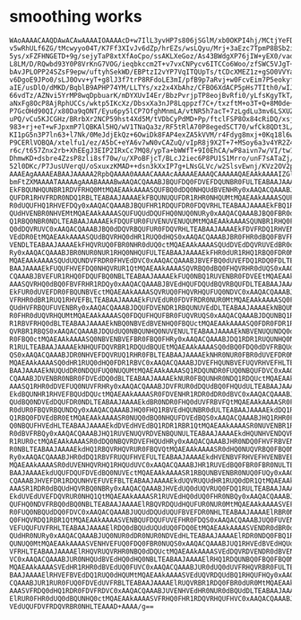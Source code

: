 # smoothing works

    WAoAAAACAAQDAwACAwAAAAIOAAAAcD+w7IlL3yvHP7s806jSGlM/xb0OKPI4hj/MCtjYeFD4
    v5wRhULf6ZG/tMcwyyo04T/K7Ff3XIvJv6dZp/hrEZs/wsLQyu/Mrj+3aEzc7TpmP8BSb2ib
    5ys/xFZFHNGETD+9g/sejyTaP8xtXfAoCpo/ssAKLXeGoz/As43BWdgXP76jIW+yEX0/vadv
    L8LM/D/RQwbd93Y0P8VrKnG7VOG/ieqbkccm2T+v7vxCNPycv6ITCCo6Woo/zfSWC5VJgT+3
    bAvJPLOPP24SZsF9epw/uftyhSekWD/EBPtzI2vYP7VqITQUpTs/tCDcXMEZ1z+gSO0VVYam
    v6DgoE9JPo0/sLJ0Ovv+yT+g8lJ3f7trP8RFdoLE3mI/pfB9p7aRvj+w0FcvEim7P5eokyf9
    aIE/usDlO/dMKD/BqblB9APHP74YM/LLTYs/xz2x4XbAhz/CFBO6XdACP5pHs7TIth0/wIJ6
    66vdTz/AZNvi5YrMP8wqDpbuarK/mDYXUvI4Er/BbzPvrjpTP8eojBvRfi0/yLfsKgyTkT/E
    aNxFg8OcP8AjRphUCCs/wktp5IKcXz/DbsxXa3nJP8Lqppzf7C+/txzftM+o3T+Q+8M0de+H
    P7GcOHd90QI/x80Da9qONT/Eyu6py5lCP7OfghMnmLA/vtNR5h7acT+7zLgdLu3mv6LSXUZN
    uPQ/vCu5KJCGHz/BRrbXr2NCP59hst4Xd5M/tVDbCyPdMD+Pp/ftclFSP8Ox84cRiDQ/xsjV
    983+rj+eT+wFJpxmP7lQBKAl5HQ/wV1TNaQa3z/RF5tRlA70P8egedSCT70/wfCk8QDt3L/A
    KI1pG5n3P7ln63+l7Nk/0MeJdjEkQz+6OwiDk8FAP4exZA5kVVM/r4Fdyg8mxj+0Kq18l6wz
    P9CERlVOBQA/xtelfu1/ez/A5bC+eYA6v7wN0vCAZuQ/vIpR8j9X2T+7+MSoy6a3v4YR2Z4S
    r6c/t657Znx2rb+XhEEgJ3EIP2IRxCc7MQ8/ypTa+bWWfT+9I0EhCA/wP8aivn7w/VI/tw1T
    DhmwKD+dsbre4ZzsP8zli8sf70w/u/XPoBFjcT/BLcJ2iec6P8PU1S1Mrro/unF7sATaZj/B
    52l0DKc/P7JusUVerqU/oSxuxzKMAD++dsn3kXxIP7g+LNsGLVc/w2SlsvEwnj/KVz2OV2pn
    AAAEAgAAAAEABAAJAAAAA2RpbQAAAA0AAAACAAAAcAAAAAEAAAQCAAAAAQAEAAkAAAAIZGlt
    bmFtZXMAAAATAAAAAgAAABAAAABwAAQACQAAABJBQUFDQ0FDVEFDQUNBR0FULTEABAAJAAAA
    EkFBQUNHQUNBR1RDVFRHQ0MtMQAEAAkAAAASQUFBQ0dDQ0NHQUdBVENHRy0xAAQACQAAABJB
    QUFDR1RHVFRDR0NDQ1RBLTEABAAJAAAAEkFBQUNUQUFDR1RHR0NHQUMtMQAEAAkAAAASQUFB
    R0dUQUFHQ1RHVEFDQy0xAAQACQAAABJBQUFHR1RDQUFDR0FDQVRHLTEABAAJAAAAEkFBQ1RH
    QUdHVENBR0NHVEMtMQAEAAkAAAASQUFUQUdDQUFHQ0NUQ0NURy0xAAQACQAAABJBQ0FBR0dD
    Q1RBQ0NBR0NDLTEABAAJAAAAEkFDQUFUR0FUVENUVENUQUMtMQAEAAkAAAASQUNBR1RHQ0FH
    Q0dDQVRUVC0xAAQACQAAABJBQ0dDQVRBQUFUR0FDQVRHLTEABAAJAAAAEkFDVFRDQ1RHVENH
    VEdDR0EtMQAEAAkAAAASQUdBQVRHQ0dHR1RUQ0dHQS0xAAQACQAAABJBR0FHR0dBQ0FBVFRH
    VENDLTEABAAJAAAAEkFHQVRUQ0FBR0NHR0dUQ0ctMQAEAAkAAAASQUdDVEdDQVRUVEdBR0dU
    Ry0xAAQACQAAABJBR0NUR0NUR1RHQ0NHQUFULTEABAAJAAAAEkFHR0dUR1RHQ1RBQ0FDR0Mt
    MQAEAAkAAAASQUdUQUNDVFRDR0FHVEdDVC0xAAQACQAAABJBVEFBQ0dUVEFDQ1RDQ0FDLTEA
    BAAJAAAAEkFUQUFHVEFDQ0NHQVRUR1QtMQAEAAkAAAASQVRBQ0dBQ0FHQVRHR0dUQS0xAAQA
    CQAAABJBVEFUR1RHQ0FDQUFBQ0NBLTEABAAJAAAAEkFUQ0NBQ1RUVENBR0FDVEEtMQAEAAkA
    AAASQVRHQ0dBQ0FBVFRHR1RDQy0xAAQACQAAABJBVEdHQUFDQUdBQVRBQUFDLTEABAAJAAAA
    EkFUR0dUVEFDR0FBQUNBVEctMQAEAAkAAAASQVRUQ0FHQVRHQUFUQ0NDVC0xAAQACQAAABJB
    VFRHR0dBR1RUQ1RHVEFBLTEABAAJAAAAEkFUVEdUR0FDVFRDR0NUR0MtMQAEAAkAAAASQ0FB
    QUdHVFRBQUFUVENBRy0xAAQACQAAABJDQUFDVENDR1RBQUNUVEdDLTEABAAJAAAAEkNBQUNU
    R0FHR0dUQVRHQUMtMQAEAAkAAAASQ0FDQUFHQUFBR0FUQVRUQS0xAAQACQAAABJDQUNBQ1RU
    R1RBVFRHQ0dBLTEABAAJAAAAEkNBQ0NBVEdBVENHQ0FBQUctMQAEAAkAAAASQ0FDR0FDR1RB
    QVRBR1RBQS0xAAQACQAAABJDQUdUQ0NBQUNHQ0NUVENULTEABAAJAAAAEkNBVENUQUNDQ0dB
    R0FBQ0ctMQAEAAkAAAASQ0NBVENBVEFBR0FBQ0FHRy0xAAQACQAAABJDQ1RDR1RUQUNHQ0NU
    R1RULTEABAAJAAAAEkNHQUFDQVRBR1RDQUdBQUEtMQAEAAkAAAASQ0dBQ0FDQ0dDVFRBQUdH
    QS0xAAQACQAAABJDR0NHVEFDQVRUQ1RHR0FBLTEABAAJAAAAEkNHR0NUR0FBR0dUVEFDR0Mt
    MQAEAAkAAAASQ0dHR1RUQ0dHQ0FDR1RBVC0xAAQACQAAABJDVEFHQUNBVEFUQVRHVEFHLTEA
    BAAJAAAAEkNUQUdDR0NDQUFUQ0NUQUMtMQAEAAkAAAASQ1RDQUNDR0FUQ0NBQUFDVC0xAAQA
    CQAAABJDVENBR0NBR0FDVEdDQ0dBLTEABAAJAAAAEkNUR0FBQUNHR0NDQ1RDQUctMQAEAAkA
    AAASQ1RHR0dDVEFUQ0NUVFRHRy0xAAQACQAAABJDVFRUR0dDQUdBQ0FHQUdULTEABAAJAAAA
    EkdBQUNHR1RHVEFBQUdDQUctMQAEAAkAAAASR0FDVENHR1RDR0dDR0dBVC0xAAQACQAAABJH
    QUdBQ0NDVEdDQUFDR0NDLTEABAAJAAAAEkdBR0NDR0FHQ0dUVFRBVFQtMQAEAAkAAAASR0FU
    R0dUR0FBQVRBQUNDQy0xAAQACQAAABJHQ0FHQ1RBVEdHQUNBR0dULTEABAAJAAAAEkdDQ1RH
    Q1RBQ0FDVEdBR0EtMQAEAAkAAAASR0NUQ0dBQ0NHQUFDVEdBQS0xAAQACQAAABJHQ1RHR0FD
    Q0NBQUFHVEdHLTEABAAJAAAAEkdDVEdHVEdBQ1RDR1RBR1QtMQAEAAkAAAASR0NUVENBR1RH
    R0dBVFRBQy0xAAQACQAAABJHQ1RUVENUQVRDVENBQUNULTEABAAJAAAAEkdHQUNHVENDQVRB
    R1RUR0ctMQAEAAkAAAASR0dDQ0NBQVRDVEFHQUdHRy0xAAQACQAAABJHR0NDQ0FHVFRBVENB
    R0NBLTEABAAJAAAAEkdHQ1RBQVRHQVRUR0FBQVQtMQAEAAkAAAASR0dHQ0NUQVRBQ0FBQ0NH
    Ry0xAAQACQAAABJHR0dDQ1RBVFRUQUFHVEFULTEABAAJAAAAEkdHVENBVFRHVEFHVENBVEEt
    MQAEAAkAAAASR0dUVENHQVRHQ1RHQUdUVC0xAAQACQAAABJHR1RUVEdBQ0FBR0FBR0NULTEA
    BAAJAAAAEkdUQUFDQUFDVEdBQ0NUVEctMQAEAAkAAAASR1RBQUNBVENBR0NUQ0FUQy0xAAQA
    CQAAABJHVEFDR1RDQUNHVEFUVEFBLTEABAAJAAAAEkdUQVRUQUdHR1RUQ0dDR1QtMQAEAAkA
    AAASR1RDR0dBQUdHQVRBQ0NBRy0xAAQACQAAABJHVEdUQ0dUQVRUQ0FDQ1RULTEABAAJAAAA
    EkdUVEdUVEFDQVRUR0NHQ1QtMQAEAAkAAAASR1RUVEdHQ0dUQ0FHR0NBQy0xAAQACQAAABJU
    QUFHQ0NDVFRBQ0dBQ0NBLTEABAAJAAAAElRBQVRDQUdHQUFUR0NUR0MtMQAEAAkAAAASVEFD
    R0FUQ0NBQUdDQ0FDVC0xAAQACQAAABJUQUdDQUdUQUFBVEFDR0NHLTEABAAJAAAAElRBR0NU
    Q0FHQVRDQ1RBR1QtMQAEAAkAAAASVENBQUFDQUFUVEFHR0FDQS0xAAQACQAAABJUQ0FUVENH
    VEFUQUFUVFRHLTEABAAJAAAAElRDQ0dBQUdUQUdUQ0FDQ0EtMQAEAAkAAAASVENDR0dBR0dB
    QUdHR0NURy0xAAQACQAAABJUQ0NUR0dDR0NUR0NDVEdHLTEABAAJAAAAElRDR0NDQ0FBQ1RH
    QUNUQ0MtMQAEAAkAAAASVENHVEFUQ0FDQ0FBR0NUQS0xAAQACQAAABJUQ1RHVEdBVEdHQUdH
    VFRHLTEABAAJAAAAElRHQVRUQVRHR0NBQ0dDQUctMQAEAAkAAAASVEdDQVRDVENDR0dBVENU
    VC0xAAQACQAAABJUR0NHQUdBVEdHQ0dHQ0NBLTEABAAJAAAAElRHQ1RDQUNBQ0FBQ0FBQ0Mt
    MQAEAAkAAAASVEdHR1RHR0dBVEdUQ0FUVC0xAAQACQAAABJUR0dUQ0dUVFRHQVRBR0FULTEA
    BAAJAAAAElRHVEFBVEdDQ1RUQ0dHQUMtMQAEAAkAAAASVEdUQVRDQUdBQ1RHQUFHQy0xAAQA
    CQAAABJUR1RUR0FUQ0FDVEdUVFRBLTEABAAJAAAAElRUQVRBR1RDQ0FBR0dUR0MtMQAEAAkA
    AAASVFRDQ0dHQ1RDR0FDVFRDVC0xAAQACQAAABJUVENHVEdHR0NUR0dBQUdDLTEABAAJAAAA
    ElRUR0FHR0dUQ0dBQUNHQ0ctMQAEAAkAAAASVFRHQ0FHR1RDQVRHQUFHVC0xAAQACQAAABJU
    VEdUQUFDVFRDQVRBR0NHLTEAAAD+AAAA/g==


